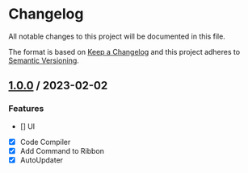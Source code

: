 # Changelog
All notable changes to this project will be documented in this file.

The format is based on [Keep a Changelog](http://keepachangelog.com/en/1.0.0/)
and this project adheres to [Semantic Versioning](http://semver.org/spec/v2.0.0.html).

## [1.0.0] / 2023-02-02
### Features
- [] UI
- [x] Code Compiler
- [x] Add Command to Ribbon
- [x] AutoUpdater

[vNext]: ../../compare/1.0.0...HEAD
[1.0.0]: ../../compare/1.0.0